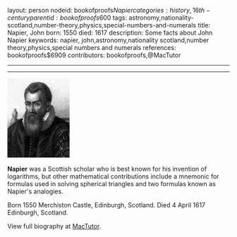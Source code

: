 layout: person
nodeid: bookofproofs$Napier
categories: history,16th-century
parentid: bookofproofs$600
tags: astronomy,nationality-scotland,number-theory,physics,special-numbers-and-numerals
title: Napier, John
born: 1550
died: 1617
description: Some facts about John Napier
keywords: napier, john,astronomy,nationality scotland,number theory,physics,special numbers and numerals
references: bookofproofs$6909
contributors: bookofproofs,@MacTutor

---


---

![Napier.jpg](https://github.com/bookofproofs/bookofproofs.github.io/blob/main/_sources/_assets/images/portraits/Napier.jpg?raw=true)

**Napier** was a Scottish scholar who is best known for his invention of logarithms, but other mathematical contributions include a mnemonic for formulas used in solving spherical triangles and two formulas known as Napier's analogies.

Born 1550 Merchiston Castle, Edinburgh, Scotland. Died 4 April 1617 Edinburgh, Scotland.


View full biography at [MacTutor](https://mathshistory.st-andrews.ac.uk/Biographies/Napier/).
